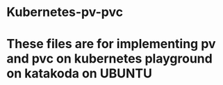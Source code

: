 # Kubernetes-pv-pvc
# These files are for implementing pv and pvc on kubernetes playground on katakoda on UBUNTU
